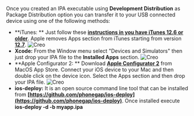 Once you created an IPA executable using **Development Distribution** as Package Distribution option you can transfer it to your USB connected device using one of the following methods:
* **iTunes: ** Just follow these **[instructions in you have iTunes 12.6 or older](http://stackoverflow.com/questions/26720764/install-ipa-with-itunes-12)**. Apple removes Apps section from iTunes starting from version **[12.7](https://codeburst.io/latest-itunes-12-7-removed-the-apps-option-how-to-install-ipa-on-the-device-3c7d4a2bc788)**.
![Creo](images/creo_transfer_app_1.png)
* **Xcode:** From the Window menu select "Devices and Simulators" then just drop your IPA file to the **Installed Apps** section.
![Creo](images/creo_transfer_app_2.png)
* **Apple Configurator 2: ** Download **[Apple Configurator 2](https://itunes.apple.com/us/app/apple-configurator-2/id1037126344?mt=12)** from MacOS App Store. Connect your iOS device to your Mac and then double click on the device icon. Select the Apps section and then drop your IPA file.
![Creo](images/creo_transfer_app_3.png)
* **ios-deploy:** It is an open source command line tool that can be installed from **[https://github.com/phonegap/ios-deploy](https://github.com/phonegap/ios-deploy)**. 
Once installed execute **ios-deploy -d -b myapp.ipa**
